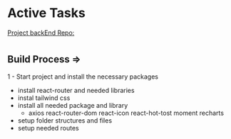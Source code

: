 # Active Tasks

[Project backEnd Repo:](https://github.com/1001hadi/activeTasks-BE)

#

## Build Process =>

1 - Start project and install the necessary packages

- install react-router and needed libraries
- instal tailwind css
- install all needed package and library
  - axios react-router-dom react-icon react-hot-tost moment recharts
- setup folder structures and files
- setup needed routes


